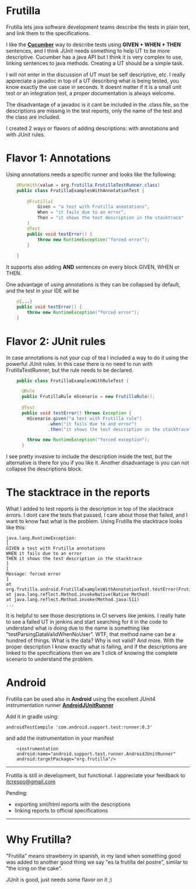 # Frutilla
Frutilla lets java software development teams describe the tests in plain text, and link them to the specifications.

I like the **[Cucumber](https://cucumber.io/)** way to describe tests using **GIVEN + WHEN + THEN** sentences, and I think JUnit needs something to help UT to be more descriptive. Cucumber has a java API but I think it is very complex to use, linking sentences to java methods. Creating a UT should be a simple task.

I will not enter in the discussion of UT must be self descriptive, etc. I really appreciate a javadoc in top of a UT describing what is being tested, you know exactly the use case in seconds. It doesnt matter if it is a small unit test or an integration test, a proper documentation is always welcome.

The disadvantage of a javadoc is it cant be included in the .class file, so the descriptions are missing in the test reports, only the name of the test and the class are included.

I created 2 ways or flavors of adding descriptions: with annotations and with JUnit rules.

# Flavor 1: Annotations

Using annotations needs a specific runner and looks like the following:

```java
    @RunWith(value = org.frutilla.FrutillaTestRunner.class)
    public class FrutillaExamplesWithAnnotationTest {
    
        @Frutilla(
            Given = "a test with Frutilla annotations",
            When = "it fails due to an error",
            Then = "it shows the test description in the stacktrace"
        )
        @Test
        public void testError() {
            throw new RuntimeException("forced error");
        }
        
    }
```

It supports also adding **AND** sentences on every block GIVEN, WHEN or THEN.

One advantage of using annotations is they can be collapsed by default, and the test in your IDE will be

```java
    @{...}
    public void testError() {
        throw new RuntimeException("forced error");
    }
```

# Flavor 2: JUnit rules

In case annotations is not your cup of tea I included a way to do it using the powerful JUnit rules. In this case there is no need to run with FrutillaTestRunner, but the rule needs to be declared.

```java
    public class FrutillaExamplesWithRuleTest {

      @Rule
      public FrutillaRule mScenario = new FrutillaRule();
      
      @Test
      public void testError() throws Exception {
        mScenario.given("a test with Frutilla rule")
                .when("it fails due to and error")
                .then("it shows the test description in the stacktrace").end();

        throw new RuntimeException("forced exception");
      }
```

I see pretty invasive to include the description inside the test, but the alternative is there for you if you like it. Another disadvantage is you can not collapse the descriptions block.

# The stacktrace in the reports

What I added to test reports is the description in top of the stacktrace errors. I dont care the tests that passed, I care about those that failed, and I want to know fast what is the problem. 
Using Frutilla the stacktrace looks like this:

    java.lang.RuntimeException:
    [
    GIVEN a test with Frutilla annotations
    WHEN it fails due to an error
    THEN it shows the test description in the stacktrace
    ]
    [
    Message: forced error
    ]
    at org.frutilla.android.FrutillaExamplesWithAnnotationTest.testError(FrutillaExamplesWithAnnotationTest.java:38)
    at java.lang.reflect.Method.invokeNative(Native Method)
    at java.lang.reflect.Method.invoke(Method.java:511)
    ...
  
It is helpful to see those descriptions in CI servers like jenkins. I really hate to see a failed UT in jenkins and start searching for it in the code to understand what is doing due to the name is something like "testParsingDataValidWhenNoUser". WTF, that method name can be a hundred of things. What is the data? Why is not valid? And more.
With the proper description I know exactly what is failing, and if the descriptions are linked to the specifications then we are 1 click of knowing the complete scenario to understand the problem.

# Android

Frutilla can be used also in **Android** using the excellent JUnit4 instrumentation runner **[AndroidJUnitRunner](http://developer.android.com/reference/android/support/test/runner/AndroidJUnitRunner.html)**

Add it in gradle using:

    androidTestCompile 'com.android.support.test:runner:0.3'
    
and add the instrumentation in your manifest

        <instrumentation
        android:name="android.support.test.runner.AndroidJUnitRunner"
        android:targetPackage="org.frutilla"/>
    
***

Frutilla is still in development, but functional. I appreciate your feedback to itcrespo@gmail.com

Pending:
- exporting xml/html reports with the descriptions
- linking reports to official specifications
 
***

# Why Frutilla? 

"Frutilla" means strawberry in spanish, in my land when something good was added to another good thing we say "es la frutilla del postre", similar to "the icing on the cake".

JUnit is good, just needs some flavor on it ;)


